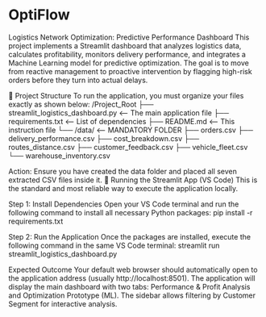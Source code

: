 # OptiFlow
Logistics Network Optimization: Predictive Performance Dashboard
This project implements a Streamlit dashboard that analyzes logistics data, calculates profitability, monitors delivery performance, and integrates a Machine Learning model for predictive optimization.
The goal is to move from reactive management to proactive intervention by flagging high-risk orders before they turn into actual delays.

💾 Project Structure
To run the application, you must organize your files exactly as shown below:
/Project_Root
├── streamlit_logistics_dashboard.py <-- The main application file
├── requirements.txt <-- List of dependencies
├── README.md <-- This instruction file
└── /data/ <-- MANDATORY FOLDER
  ├── orders.csv
  ├── delivery_performance.csv
  ├── cost_breakdown.csv
  ├── routes_distance.csv
  ├── customer_feedback.csv
  ├── vehicle_fleet.csv
  └── warehouse_inventory.csv

Action: Ensure you have created the data folder and placed all seven extracted CSV files inside it.
🚀 Running the Streamlit App (VS Code)
This is the standard and most reliable way to execute the application locally.

Step 1: Install Dependencies
Open your VS Code terminal and run the following command to install all necessary Python packages:
pip install -r requirements.txt

Step 2: Run the Application
Once the packages are installed, execute the following command in the same VS Code terminal:
streamlit run streamlit_logistics_dashboard.py

Expected Outcome
Your default web browser should automatically open to the application address (usually http://localhost:8501).
The application will display the main dashboard with two tabs: Performance & Profit Analysis and Optimization Prototype (ML).
The sidebar allows filtering by Customer Segment for interactive analysis.
